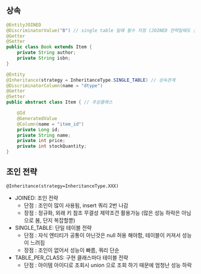## 상속
```java
@EntityJOINED 
@DiscriminatorValue("B") // single table 일때 필수 지정 (JOINED 전략일때도 권장)
@Getter
@Setter
public class Book extends Item {
    private String author;
    private String isbn;
}
```
```java
@Entity
@Inheritance(strategy = InheritanceType.SINGLE_TABLE) // 상속관계
@DiscriminatorColumn(name = "dtype")
@Getter
@Setter
public abstract class Item { // 추상클래스

    @Id
    @GeneratedValue
    @Column(name = "item_id")
    private Long id;
    private String name;
    private int price;
    private int stockQuantity;
}
```

## 조인 전략
```
@Inheritance(strategy=InheritanceType.XXX) 
```
- JOINED: 조인 전략
    - 단점 : 조인이 많이 사용됨, insert 쿼리 2번 나감
    - 장점 : 정규화, 외래 키 참조 무결성 제약조건 활용가능 (많은 성능 하락은 아님으로 봄, 단지 복잡할뿐)
- SINGLE_TABLE: 단일 테이블 전략
    - 단점 : 자식 엔티티가 공통이 아닌것은 null 허용 해야함, 테이블이 커져서 성능이 느려짐
    - 장점 : 조인이 없어서 성능이 빠름, 쿼리 단순
- TABLE_PER_CLASS: 구현 클래스마다 테이블 전략 
    - 단점 : 아이템 아이디로 조회시 union 으로 조회 하기 때문에 엄청난 성능 하락
